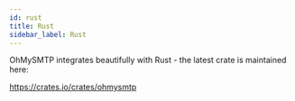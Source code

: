 ```yaml
---
id: rust
title: Rust
sidebar_label: Rust
---
```


OhMySMTP integrates beautifully with Rust - the latest crate is maintained here:

https://crates.io/crates/ohmysmtp

